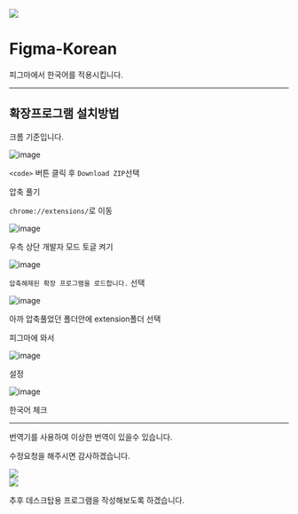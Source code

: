 ![](https://github.com/v1bt/Figma-Korean/blob/main/extension/icons/icon64.png)
# Figma-Korean
피그마에서 한국어를 적용시킵니다.

<hr>

## 확장프로그램 설치방법
크롬 기준입니다.

![image](https://github.com/user-attachments/assets/9f45bf1a-185f-440a-a0b8-3f26c4567db0)

`<code>` 버튼 클릭 후 `Download ZIP`선택

압축 풀기

`chrome://extensions/`로 이동

![image](https://github.com/user-attachments/assets/fcb44113-c33d-4481-b592-89db032627f2)

우측 상단 개발자 모드 토글 켜기

![image](https://github.com/user-attachments/assets/8d0e204a-6eba-4ccb-9836-941d7a7b3057)

`압축해제된 확장 프로그램을 로드합니다.` 선택

![image](https://github.com/user-attachments/assets/e1517409-caa5-45ea-812c-5905081f98aa)

아까 압축풀었던 폴더안에 extension폴더 선택

피그마에 와서

![image](https://github.com/user-attachments/assets/c1fa29d1-34fd-4875-beb7-afa045896035)

설정

![image](https://github.com/user-attachments/assets/7deb7839-aa3b-4f42-999c-c02fe3db4833)

한국어 체크

<hr>
번역기를 사용하여 이상한 번역이 있을수 있습니다.

수정요청을 해주시면 감사하겠습니다.

![](https://dcbadge.limes.pink/api/shield/1285574573877624924) <br>
![](https://dcbadge.limes.pink/api/shield/834253879990157312)

추후 데스크탑용 프로그램을 작성해보도록 하겠습니다.
